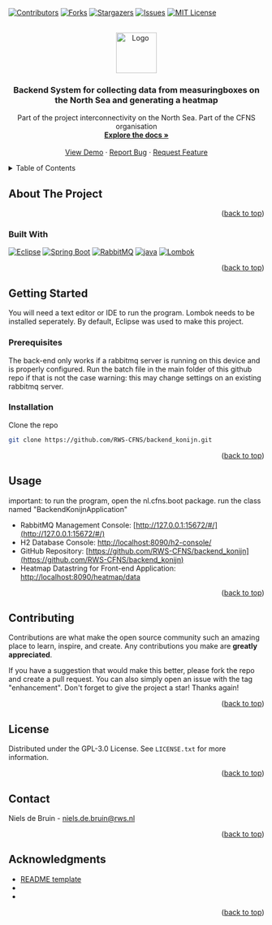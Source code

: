 
<!-- Improved compatibility of back to top link: See: https://github.com/othneildrew/Best-README-Template/pull/73 -->
<a name="readme-top"></a>
<!--
*** This readme file is created using the Best-README-Template
-->



<!-- PROJECT SHIELDS -->
<!--
*** I'm using markdown "reference style" links for readability.
*** Reference links are enclosed in brackets [ ] instead of parentheses ( ).
*** See the bottom of this document for the declaration of the reference variables
*** for contributors-url, forks-url, etc. This is an optional, concise syntax you may use.
*** https://www.markdownguide.org/basic-syntax/#reference-style-links
-->
[![Contributors][contributors-shield]][contributors-url]
[![Forks][forks-shield]][forks-url]
[![Stargazers][stars-shield]][stars-url]
[![Issues][issues-shield]][issues-url]
[![MIT License][license-shield]][license-url]




<!-- PROJECT LOGO -->
<br />
<div align="center">
  <a href="https://github.com/RWS-CFNS/backend_konijn">
    <img src="images/logo.png" alt="Logo" width="80" height="80">
  </a>

<h3 align="center">Backend System for collecting data from measuringboxes on the North Sea and generating a heatmap </h3>

  <p align="center">
    Part of the project interconnectivity on the North Sea. Part of the CFNS organisation
    <br />
    <a href="https://github.com/RWS-CFNS/backend_konijn"><strong>Explore the docs »</strong></a>
    <br />
    <br />
    <a href="https://github.com/RWS-CFNS/backend_konijn">View Demo</a>
    ·
    <a href="https://github.com/RWS-CFNS/backend_konijn/issues">Report Bug</a>
    ·
    <a href="https://github.com/RWS-CFNS/backend_konijn/issues">Request Feature</a>
  </p>
</div>



<!-- TABLE OF CONTENTS -->
<details>
  <summary>Table of Contents</summary>
  <ol>
    <li>
      <a href="#about-the-project">About The Project</a>
      <ul>
        <li><a href="#built-with">Built With</a></li>
      </ul>
    </li>
    <li>
      <a href="#getting-started">Getting Started</a>
      <ul>
        <li><a href="#prerequisites">Prerequisites</a></li>
        <li><a href="#installation">Installation</a></li>
      </ul>
    </li>
    <li><a href="#usage">Usage</a></li>
    <li><a href="#roadmap">Roadmap</a></li>
    <li><a href="#contributing">Contributing</a></li>
    <li><a href="#license">License</a></li>
    <li><a href="#contact">Contact</a></li>
    <li><a href="#acknowledgments">Acknowledgments</a></li>
  </ol>
</details>



<!-- ABOUT THE PROJECT -->
## About The Project


<p align="right">(<a href="#readme-top">back to top</a>)</p>



### Built With
[![Eclipse](https://img.shields.io/badge/Eclipse-2C2255?style=for-the-badge&logo=eclipse&logoColor=white)](Eclipse-url)
[![Spring Boot](https://img.shields.io/badge/Spring-6DB33F?style=for-the-badge&logo=spring&logoColor=white`)](Spring-url)
[![RabbitMQ](https://img.shields.io/badge/rabbitmq-%23FF6600.svg?&style=for-the-badge&logo=rabbitmq&logoColor=white`)](RabbitMQ-url)
[![java](https://img.shields.io/badge/Java-ED8B00?style=for-the-badge&logo=openjdk&logoColor=white)](java-url)
[![Lombok](projectlombok.org-image-url)](lombok-url)


<p align="right">(<a href="#readme-top">back to top</a>)</p>



<!-- GETTING STARTED -->
## Getting Started

You will need a text editor or IDE to run the program. Lombok needs to be installed seperately. By default, Eclipse was used to make this project.

### Prerequisites
The back-end only works if a rabbitmq server is running on this device and is properly configured. Run the batch file in the main folder of this github repo if that is not the case
warning: this may change settings on an existing rabbitmq server.

### Installation
Clone the repo
   ```sh
   git clone https://github.com/RWS-CFNS/backend_konijn.git
   ```


<p align="right">(<a href="#readme-top">back to top</a>)</p>



<!-- USAGE EXAMPLES -->
## Usage

important: to run the program, open the nl.cfns.boot package. run the class named "BackendKonijnApplication"

- RabbitMQ Management Console: [http://127.0.0.1:15672/#/](http://127.0.0.1:15672/#/)
- H2 Database Console: [http://localhost:8090/h2-console/](http://localhost:8090/h2-console/)
- GitHub Repository: [https://github.com/RWS-CFNS/backend_konijn](https://github.com/RWS-CFNS/backend_konijn)
- Heatmap Datastring for Front-end Application: [http://localhost:8090/heatmap/data](http://localhost:8090/heatmap/data)

<p align="right">(<a href="#readme-top">back to top</a>)</p>




<!-- CONTRIBUTING -->
## Contributing

Contributions are what make the open source community such an amazing place to learn, inspire, and create. Any contributions you make are **greatly appreciated**.

If you have a suggestion that would make this better, please fork the repo and create a pull request. You can also simply open an issue with the tag "enhancement".
Don't forget to give the project a star! Thanks again!

<p align="right">(<a href="#readme-top">back to top</a>)</p>



<!-- LICENSE -->
## License

Distributed under the GPL-3.0 License. See `LICENSE.txt` for more information.

<p align="right">(<a href="#readme-top">back to top</a>)</p>



<!-- CONTACT -->
## Contact

Niels de Bruin - niels.de.bruin@rws.nl

<p align="right">(<a href="#readme-top">back to top</a>)</p>



<!-- ACKNOWLEDGMENTS -->
## Acknowledgments

* [README template](https://github.com/othneildrew/Best-README-Template)
* []()
* []()

<p align="right">(<a href="#readme-top">back to top</a>)</p>



<!-- MARKDOWN LINKS & IMAGES -->
<!-- https://www.markdownguide.org/basic-syntax/#reference-style-links -->
[contributors-shield]: https://img.shields.io/github/contributors/RWS-CFNS/backend_konijn.svg?style=for-the-badge
[contributors-url]: https://github.com/RWS-CFNS/backend_konijn/graphs/contributors
[forks-shield]: https://img.shields.io/github/forks/RWS-CFNS/backend_konijn.svg?style=for-the-badge
[forks-url]: https://github.com/RWS-CFNS/backend_konijn/network/members
[stars-shield]: https://img.shields.io/github/stars/RWS-CFNS/backend_konijn.svg?style=for-the-badge
[stars-url]: https://github.com/RWS-CFNS/backend_konijn/stargazers
[issues-shield]: https://img.shields.io/github/issues/RWS-CFNS/backend_konijn.svg?style=for-the-badge
[issues-url]: https://github.com/RWS-CFNS/backend_konijn/issues
[license-shield]: https://img.shields.io/github/license/RWS-CFNS/backend_konijn.svg?style=for-the-badge
[license-url]: https://github.com/github_username/repo_name/blob/master/LICENSE.txt
[Eclipse-url]:https://www.eclipse.org/downloads/
[Spring-url]:https://spring.io/projects/spring-boot
[rabbit-url]:https://www.rabbitmq.com/
[lombok-url]:https://projectlombok.org/
[java-url]:https://openjdk.org/
